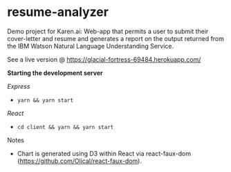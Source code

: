 # resume-analyzer
Demo project for Karen.ai: Web-app that permits a user to submit their cover-letter and resume and generates a report on the output returned from the IBM Watson Natural Language Understanding Service.

See a live version @ https://glacial-fortress-69484.herokuapp.com/

**Starting the development server**

*Express*
- `yarn && yarn start`

*React*
- `cd client && yarn && yarn start`

Notes
- Chart is generated using D3 within React via react-faux-dom (https://github.com/Olical/react-faux-dom).
